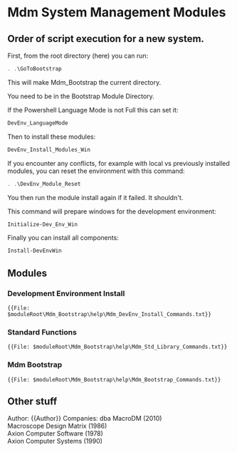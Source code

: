 # Mdm System Management Modules

## Order of script execution for a new system.

First, from the root directory (here) you can run:
```powershell
. .\GoToBootstrap
```
This will make Mdm_Bootstrap the current directory.

You need to be in the Bootstrap Module Directory.

If the Powershell Language Mode is not Full this can set it:
```powershell
DevEnv_LanguageMode
```

Then to install these modules:  
```powershell
DevEnv_Install_Modules_Win
```

If you encounter any conflicts,
for example with local vs previously installed modules,
you can reset the environment with this command:
```powershell
. .\DevEnv_Module_Reset
```
You then run the module install again if it failed. It shouldn't.

This command will prepare windows for the development environment:
```powershell
Initialize-Dev_Env_Win
```

Finally you can install all components:
```powershell
Install-DevEnvWin
```

## Modules

### Development Environment Install
```text
{{File: $moduleRoot\Mdm_Bootstrap\help\Mdm_DevEnv_Install_Commands.txt}}
```

### Standard Functions

```text
{{File: $moduleRoot\Mdm_Bootstrap\help\Mdm_Std_Library_Commands.txt}}
```

### Mdm Bootstrap

```text
{{File: $moduleRoot\Mdm_Bootstrap\help\Mdm_Bootstrap_Commands.txt}}
```


## Other stuff
Author: {{Author}}
Companies:
dba MacroDM (2010)  
Macroscope Design Matrix (1986)  
Axion Computer Software (1978)  
Axion Computer Systems (1990)  
